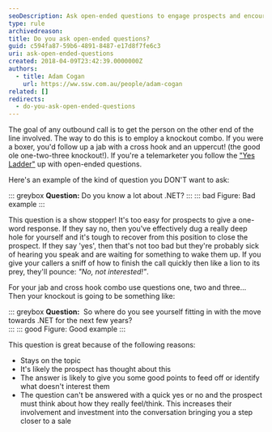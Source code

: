```yaml
---
seoDescription: Ask open-ended questions to engage prospects and encourage meaningful conversations during outbound calls.
type: rule
archivedreason:
title: Do you ask open-ended questions?
guid: c594fa87-59b6-4891-8487-e17d8f7fe6c3
uri: ask-open-ended-questions
created: 2018-04-09T23:42:39.0000000Z
authors:
  - title: Adam Cogan
    url: https://ww.ssw.com.au/people/adam-cogan
related: []
redirects:
  - do-you-ask-open-ended-questions
---
```


The goal of any outbound call is to get the person on the other end of the line involved. The way to do this is to employ a knockout combo. If you were a boxer, you'd follow up a jab with a cross hook and an uppercut! (the good ole one-two-three knockout!). If you're a telemarketer you follow the ["Yes Ladder"](/build-a-yes-ladder-to-your-outbound-script) up with open-ended questions.

<!--endintro-->

Here's an example of the kind of question you DON'T want to ask:

::: greybox
**Question:** Do you know a lot about .NET?
:::
::: bad
Figure: Bad example
:::

This question is a show stopper! It's too easy for prospects to give a one-word response. If they say no, then you've effectively dug a really deep hole for yourself and it's tough to recover from this position to close the prospect. If they say 'yes', then that's not too bad but they're probably sick of hearing you speak and are waiting for something to wake them up. If you give your callers a sniff of how to finish the call quickly then like a lion to its prey, they'll pounce: _"No, not interested!"_.

For your jab and cross hook combo use questions one, two and three...  
Then your knockout is going to be something like:

::: greybox
**Question:**  So where do you see yourself fitting in with the move towards .NET for the next few years?  
:::
::: good
Figure: Good example
:::

This question is great because of the following reasons:

- Stays on the topic
- It's likely the prospect has thought about this
- The answer is likely to give you some good points to feed off or identify what doesn't interest them
- The question can't be answered with a quick yes or no and the prospect must think about how they really feel/think. This increases their involvement and investment into the conversation bringing you a step closer to a sale

